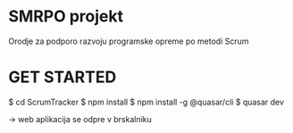 # SMRPO projekt
Orodje za podporo razvoju programske opreme po metodi Scrum
 
# GET STARTED

$ cd ScrumTracker
$ npm install
$ npm install -g @quasar/cli
$ quasar dev

-> web aplikacija se odpre v brskalniku
